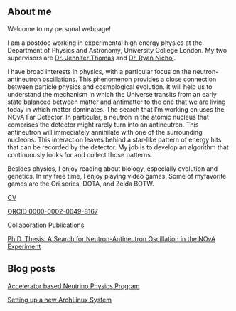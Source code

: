 ## About me

Welcome to my personal webpage!

I am a postdoc working in experimental high energy physics at the Department of Physics and Astronomy, University College London. My two supervisors are [Dr. Jennifer Thomas](https://www.ucl.ac.uk/physics-astronomy/people/professor-jennifer-thomas) and [Dr. Ryan Nichol](https://www.ucl.ac.uk/physics-astronomy/people/professor-ryan-nichol).

I have broad interests in physics, with a particular focus on the neutron-antineutron oscillations. This phenomenon provides a close connection between particle physics and cosmological evolution. It will help us to understand the mechanism in which the Universe transits from an early state balanced between matter and antimatter to the one that we are living today in which matter dominates. The search that I’m working on uses the NOvA Far Detector. In particular, a neutron in the atomic nucleus that comprises the detector might rarely turn into an antineutron. This antineutron will immediately annihilate with one of the surrounding nucleons. This interaction leaves behind a star-like pattern of energy hits that can be recorded by the detector. My job is to develop an algorithm that continuously looks for and collect those patterns.

<!--Another research direction I'm working on is the search for sterile neutrinos in the MINOS/MINOS+ experiment. Thanks to the results of many experiments over the last 40 years, we established a fairly good understanding of the phenomenon. We learnt that neutrinos can morph between three different **flavors** as they travel. Thanks to this discovery, we know that neutrinos have masses, albeit tiny ones. We built up a model to explain all of these observations based on the mixing of neutrino flavor eigenstates and mass eigenstates. The core of this model is the mixing matrix called the [PMNS matrix](https://en.wikipedia.org/wiki/Pontecorvo%E2%80%93Maki%E2%80%93Nakagawa%E2%80%93Sakata_matrix) (named after Bruno Pontecorvo, Ziro Maki, Masami Nakagawa, and Shoichi Sakata). Precision measurements of the parameters that characterize the PMNS matrix has been always the main themee of neutrino oscillations experiments over the years. MINOS/MINOS+ is not an exception. In fact, this experiment had, for a number of years, provided the most precise measurements of $\theta_{23}$ and $\Delta m_{32}^2$. MINOS/MINOS+ did this by measuring the...-->

Besides physics, I enjoy reading about biology, especially evolution and genetics. In my free time, I enjoy playing video games. Some of myfavorite games are the Ori series, DOTA, and Zelda BOTW.

[CV](AcademicCV.pdf)

[ORCID 0000-0002-0649-8167](https://orcid.org/0000-0002-0649-8167)

[Collaboration Publications](https://inspirehep.net/authors/1597796)

[Ph.D. Thesis: A Search for Neutron-Antineutron Oscillation in the NOvA Experiment](https://lss.fnal.gov/archive/thesis/2000/fermilab-thesis-2020-13.pdf)

## Blog posts

[Accelerator based Neutrino Physics Program](accelerator-neutrinos.md)

[Setting up a new ArchLinux System](setting-up-archlinux.md)
